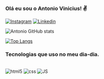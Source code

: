 ### Olá eu sou o Antonio Vinicius! ✌️

[![Instagram](https://img.shields.io/badge/Instagram-E4405F?style=for-the-badge&logo=instagram&logoColor=white)](https://www.instagram.com/antoniovinicius10/)
[![Linkedin](https://img.shields.io/badge/LinkedIn-0077B5?style=for-the-badge&logo=linkedin&logoColor=white)](https://www.linkedin.com/in/antonio-vinicius-ferreira-costa-81ab6322a/)


![Antonio GitHub stats](https://github-readme-stats.vercel.app/api?username=avinicius19&show_icons=true&theme=radical)

[![Top Langs](https://github-readme-stats.vercel.app/api/top-langs/?username=avinicius19)](https://github.com/anuraghazra/github-readme-stats)

### Tecnologias que uso no meu dia-dia.

<div style = "dispaly_block"> <br>
<img align = "center" alt = "html5" src="https://img.shields.io/badge/HTML5-E34F26?style=for-the-badge&logo=html5&logoColor=white"/>

<img align = "center" alt = "css" src="https://img.shields.io/badge/CSS3-1572B6?style=for-the-badge&logo=css3&logoColor=white"/>

<img align = "center" alt = "JS" src="https://img.shields.io/badge/JavaScript-F7DF1E?style=for-the-badge&logo=javascript&logoColor=black"/>
</div>
